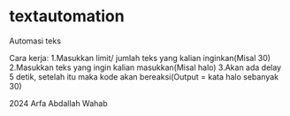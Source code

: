 # textautomation
Automasi teks



Cara kerja:
1.Masukkan limit/ jumlah teks yang kalian inginkan(Misal 30)
2.Masukkan teks yang ingin kalian masukkan(Misal halo)
3.Akan ada delay 5 detik, setelah itu maka kode akan bereaksi(Output = kata halo sebanyak 30)

2024 Arfa Abdallah Wahab 